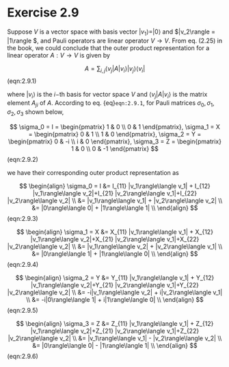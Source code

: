 # Exercise 2.9

Suppose $V$ is a vector space with basis vector $|v_1\rangle = |0\rangle$ and $|v_2\rangle = |1\rangle $, and Pauli operators are linear operator $V\to V$. From eq. (2.25) in the book, we could conclude that the outer product representation for a linear operator $A:V\to V$ is given by

$$
A = \sum_{i,j}\langle v_j |A|v_i\rangle |v_j\rangle\langle v_i| 
$$(eqn:2.9.1)

where $|v_i\rangle$ is the $i-$th basis for vector space $V$ and $\langle v_j|A|v_i\rangle$ is the matrix element $A_{ji}$ of $A$. According to eq. {eq}`eqn:2.9.1`​, for Pauli matrices $\sigma_0,\sigma_1,\sigma_2,\sigma_3$ shown below, 

$$
\sigma_0 = I = \begin{pmatrix}
1 & 0 \\ 0 & 1
\end{pmatrix}, \sigma_1 = X = \begin{pmatrix}
0 & 1 \\ 1 & 0
\end{pmatrix}, \sigma_2 = Y = \begin{pmatrix}
0 & -i \\ i & 0
\end{pmatrix}, \sigma_3 = Z = \begin{pmatrix}
1 & 0 \\ 0 & -1
\end{pmatrix} 
$$(eqn:2.9.2)

we have their corresponding outer product representation as 

$$
\begin{align}
\sigma_0 = I &= I_{11} |v_1\rangle\langle v_1| + I_{12} |v_1\rangle\langle v_2|+I_{21} |v_2\rangle\langle v_1|+I_{22} |v_2\rangle\langle v_2| \\
&=  |v_1\rangle\langle v_1| + |v_2\rangle\langle v_2| \\
&=  |0\rangle\langle 0| + |1\rangle\langle 1| \\
\end{align}
$$(eqn:2.9.3)

$$
\begin{align}
\sigma_1 = X &= X_{11} |v_1\rangle\langle v_1| + X_{12} |v_1\rangle\langle v_2|+X_{21} |v_2\rangle\langle v_1|+X_{22} |v_2\rangle\langle v_2| \\
&=  |v_1\rangle\langle v_2| + |v_2\rangle\langle v_1| \\
&=  |0\rangle\langle 1| + |1\rangle\langle 0| \\
\end{align}
$$(eqn:2.9.4)

$$
\begin{align}
\sigma_2 = Y &= Y_{11} |v_1\rangle\langle v_1| + Y_{12} |v_1\rangle\langle v_2|+Y_{21} |v_2\rangle\langle v_1|+Y_{22} |v_2\rangle\langle v_2| \\
&=  -i|v_1\rangle\langle v_2| + i|v_2\rangle\langle v_1| \\
&=  -i|0\rangle\langle 1| + i|1\rangle\langle 0| \\
\end{align}
$$(eqn:2.9.5)

$$
\begin{align}
\sigma_3 = Z &= Z_{11} |v_1\rangle\langle v_1| + Z_{12} |v_1\rangle\langle v_2|+Z_{21} |v_2\rangle\langle v_1|+Z_{22} |v_2\rangle\langle v_2| \\
&=  |v_1\rangle\langle v_1| - |v_2\rangle\langle v_2| \\
&=  |0\rangle\langle 0| - |1\rangle\langle 1| \\
\end{align}
$$(eqn:2.9.6)

